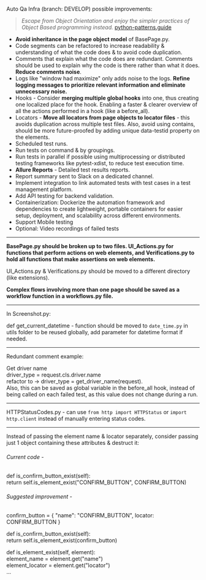 Auto Qa Infra (branch: DEVELOP) possible improvements:

> *Escape from Object Orientation and enjoy the simpler practices of Object Based programming instead.* [python-patterns.guide](https://python-patterns.guide)

* **Avoid inheritance in the page object model** of BasePage.py.
* Code segments can be refactored to increase readability & understanding of what the code does & to avoid code duplication.
* Comments that explain what the code does are redundant. Comments should be used to explain why the code is there rather than what it does. **Reduce comments noise**.
* Logs like "window had maximize" only adds noise to the logs. **Refine logging messages to prioritize relevant information and eliminate unnecessary noise.** 
* Hooks - Consider **merging multiple global hooks** into one, thus creating one localized place for the hook. Enabling a faster & clearer overview of all the actions performed in a hook (like a before_all).
* Locators - **Move all locators from page objects to locator files** - this avoids duplication across multiple test files. Also, avoid using contains, should be more future-proofed by adding unique data-testid property on the elements.
* Scheduled test runs.
* Run tests on command & by groupings.
* Run tests in parallel if possible using multiprocessing or distributed testing frameworks like pytest-xdist, to reduce test execution time.
* **Allure Reports** - Detailed test results reports.
* Report summary sent to Slack on a dedicated channel.
* Implement integration to link automated tests with test cases in a test management platform.
* Add API testing for backend validation.
* Containerization: Dockerize the automation framework and dependencies to create lightweight, portable containers for easier setup, deployment, and scalability across different environments.
* Support Mobile testing
* Optional: Video recordings of failed tests

---

**BasePage.py should be broken up to two files. UI_Actions.py for functions that perform actions on web elements, and Verifications.py to hold all functions that make assertions on web elements.**

UI_Actions.py & Verifications.py should be moved to a different directory (like extensions).

**Complex flows involving more than one page should be saved as a workflow function in a workflows.py file.**

---

In Screenshot.py:

def get_current_datetime - function should be moved to `date_time.py` in utils folder to be reused globally, add parameter for datetime format if needed.

---

Redundant comment example: 

Get driver name\
driver_type = request.cls.driver.name\
refactor to -> driver_type = get_driver_name(request).\
Also, this can be saved as global variable in the before_all hook, instead of being called on each failed test, as this value does not change during a run.

---

HTTPStatusCodes.py - can use `from http import HTTPStatus` or `import http.client` instead of manually entering status codes.

---

Instead of passing the element name & locator separately, consider passing just 1 object containing these attributes & destruct it:

###### Current code -
def is_confirm_button_exist(self):\
    return self.is_element_exist("CONFIRM_BUTTON", CONFIRM_BUTTON)

###### Suggested improvement -
confirm_button = { "name": "CONFIRM_BUTTON", locator: CONFIRM_BUTTON }

def is_confirm_button_exist(self):\
    return self.is_element_exist(confirm_button)

def is_element_exist(self, element):\
    element_name = element.get("name")\
    element_locator = element.get("locator")\
    ...